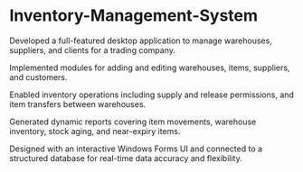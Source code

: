 # Inventory-Management-System

Developed a full-featured desktop application to manage warehouses, suppliers, and clients for a trading company.

Implemented modules for adding and editing warehouses, items, suppliers, and customers.

Enabled inventory operations including supply and release permissions, and item transfers between warehouses.

Generated dynamic reports covering item movements, warehouse inventory, stock aging, and near-expiry items.

Designed with an interactive Windows Forms UI and connected to a structured database for real-time data accuracy and flexibility.
